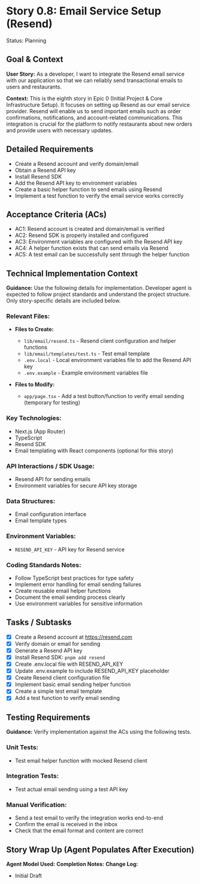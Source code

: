 # Story 0.8: Email Service Setup (Resend)

Status: Planning

## Goal & Context

**User Story:** As a developer, I want to integrate the Resend email service with our application so that we can reliably send transactional emails to users and restaurants.

**Context:** This is the eighth story in Epic 0 (Initial Project & Core Infrastructure Setup). It focuses on setting up Resend as our email service provider. Resend will enable us to send important emails such as order confirmations, notifications, and account-related communications. This integration is crucial for the platform to notify restaurants about new orders and provide users with necessary updates.

## Detailed Requirements

- Create a Resend account and verify domain/email
- Obtain a Resend API key
- Install Resend SDK
- Add the Resend API key to environment variables
- Create a basic helper function to send emails using Resend
- Implement a test function to verify the email service works correctly

## Acceptance Criteria (ACs)

- AC1: Resend account is created and domain/email is verified
- AC2: Resend SDK is properly installed and configured
- AC3: Environment variables are configured with the Resend API key
- AC4: A helper function exists that can send emails via Resend
- AC5: A test email can be successfully sent through the helper function

## Technical Implementation Context

**Guidance:** Use the following details for implementation. Developer agent is expected to follow project standards and understand the project structure. Only story-specific details are included below.

### Relevant Files:

- **Files to Create:**

  - `lib/email/resend.ts` - Resend client configuration and helper functions
  - `lib/email/templates/test.ts` - Test email template
  - `.env.local` - Local environment variables file to add the Resend API key
  - `.env.example` - Example environment variables file

- **Files to Modify:**
  - `app/page.tsx` - Add a test button/function to verify email sending (temporary for testing)

### Key Technologies:

- Next.js (App Router)
- TypeScript
- Resend SDK
- Email templating with React components (optional for this story)

### API Interactions / SDK Usage:

- Resend API for sending emails
- Environment variables for secure API key storage

### Data Structures:

- Email configuration interface
- Email template types

### Environment Variables:

- `RESEND_API_KEY` - API key for Resend service

### Coding Standards Notes:

- Follow TypeScript best practices for type safety
- Implement error handling for email sending failures
- Create reusable email helper functions
- Document the email sending process clearly
- Use environment variables for sensitive information

## Tasks / Subtasks

- [x] Create a Resend account at https://resend.com
- [x] Verify domain or email for sending
- [x] Generate a Resend API key
- [x] Install Resend SDK: `pnpm add resend`
- [x] Create .env.local file with RESEND_API_KEY
- [x] Update .env.example to include RESEND_API_KEY placeholder
- [x] Create Resend client configuration file
- [x] Implement basic email sending helper function
- [x] Create a simple test email template
- [x] Add a test function to verify email sending

## Testing Requirements

**Guidance:** Verify implementation against the ACs using the following tests.

### Unit Tests:

- Test email helper function with mocked Resend client

### Integration Tests:

- Test actual email sending using a test API key

### Manual Verification:

- Send a test email to verify the integration works end-to-end
- Confirm the email is received in the inbox
- Check that the email format and content are correct

## Story Wrap Up (Agent Populates After Execution)

**Agent Model Used:**
**Completion Notes:**
**Change Log:**

- Initial Draft
